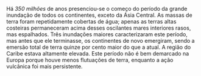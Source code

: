 ﻿Há *350 milhões* de anos presenciou-se o começo do período da grande inundação de todos os continentes, exceto da Ásia Central. As massas de terra foram repetidamente cobertas de água; apenas as terras altas costeiras permaneceram acima desses oscilantes mares interiores rasos, mas espalhados. Três inundações maiores caracterizaram este período, mas antes que ele terminasse, os continentes de novo emergiram, sendo a emersão total de terra quinze por cento maior do que a atual. A região do Caribe estava altamente elevada. Este período não é bem demarcado na Europa porque houve menos flutuações de terra, enquanto a ação vulcânica foi mais persistente.